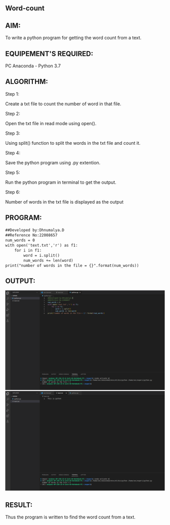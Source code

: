 ## Word-count

## AIM:

To write a python program for getting the word count from a text.

## EQUIPEMENT'S REQUIRED: 

PC Anaconda - Python 3.7

## ALGORITHM:

Step 1: 

Create a txt file to count the number of word in that file.

Step 2:

Open the txt file in read mode using open().

Step 3:

Using split() function to split the words in the txt file and count it.

Step 4:

Save the python program using .py extention.

Step 5:

Run the python program in terminal to get the output.

Step 6:

Number of words in the txt file is displayed as the output

## PROGRAM:
```
##Developed by:Dhnumalya.D
##Reference No:22008657
num_words = 0
with open('text.txt','r') as f1:
    for i in f1:
        word = i.split()
        num_words += len(word)
print("number of words in the file = {}".format(num_words))  
```      
## OUTPUT:
![OUTPUT](./experii.png)
![OUTPUT](./experiii.png)

## RESULT:
Thus the program is written to find the word count from a text.
